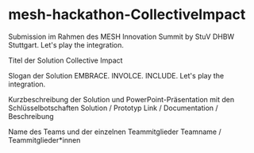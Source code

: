 # mesh-hackathon-CollectiveImpact
Submission im Rahmen des MESH Innovation Summit by StuV DHBW Stuttgart.
Let's play the integration.

Titel der Solution
Collective Impact

Slogan der Solution
EMBRACE. INVOLCE. INCLUDE.
Let's play the integration.

Kurzbeschreibung der Solution und PowerPoint-Präsentation mit den Schlüsselbotschaften
Solution / Prototyp Link / Documentation / Beschreibung

Name des Teams und der einzelnen Teammitglieder
Teamname / Teammitglieder*innen
